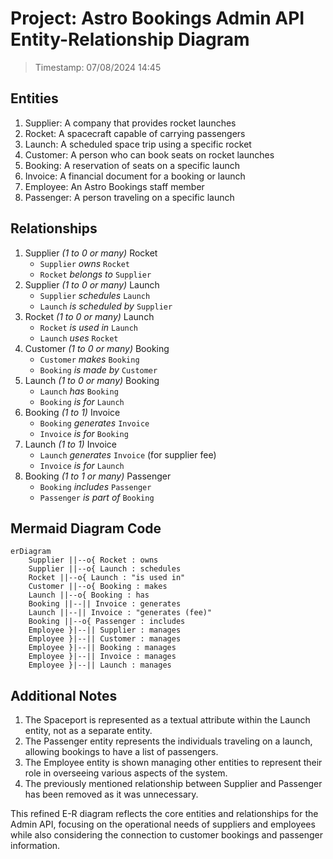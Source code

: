 # Project: Astro Bookings Admin API Entity-Relationship Diagram

> Timestamp: 07/08/2024 14:45

## Entities

1. Supplier: A company that provides rocket launches
2. Rocket: A spacecraft capable of carrying passengers
3. Launch: A scheduled space trip using a specific rocket
4. Customer: A person who can book seats on rocket launches
5. Booking: A reservation of seats on a specific launch
6. Invoice: A financial document for a booking or launch
7. Employee: An Astro Bookings staff member
8. Passenger: A person traveling on a specific launch

## Relationships

1. Supplier _(1 to 0 or many)_ Rocket
   - `Supplier` _owns_ `Rocket`
   - `Rocket` _belongs to_ `Supplier`
2. Supplier _(1 to 0 or many)_ Launch
   - `Supplier` _schedules_ `Launch`
   - `Launch` _is scheduled by_ `Supplier`
3. Rocket _(1 to 0 or many)_ Launch
   - `Rocket` _is used in_ `Launch`
   - `Launch` _uses_ `Rocket`
4. Customer _(1 to 0 or many)_ Booking
   - `Customer` _makes_ `Booking`
   - `Booking` _is made by_ `Customer`
5. Launch _(1 to 0 or many)_ Booking
   - `Launch` _has_ `Booking`
   - `Booking` _is for_ `Launch`
6. Booking _(1 to 1)_ Invoice
   - `Booking` _generates_ `Invoice`
   - `Invoice` _is for_ `Booking`
7. Launch _(1 to 1)_ Invoice
   - `Launch` _generates_ `Invoice` (for supplier fee)
   - `Invoice` _is for_ `Launch`
8. Booking _(1 to 1 or many)_ Passenger
   - `Booking` _includes_ `Passenger`
   - `Passenger` _is part of_ `Booking`

## Mermaid Diagram Code

```mermaid
erDiagram
    Supplier ||--o{ Rocket : owns
    Supplier ||--o{ Launch : schedules
    Rocket ||--o{ Launch : "is used in"
    Customer ||--o{ Booking : makes
    Launch ||--o{ Booking : has
    Booking ||--|| Invoice : generates
    Launch ||--|| Invoice : "generates (fee)"
    Booking ||--o{ Passenger : includes
    Employee }|--|| Supplier : manages
    Employee }|--|| Customer : manages
    Employee }|--|| Booking : manages
    Employee }|--|| Invoice : manages
    Employee }|--|| Launch : manages
```

## Additional Notes

1. The Spaceport is represented as a textual attribute within the Launch entity, not as a separate entity.
2. The Passenger entity represents the individuals traveling on a launch, allowing bookings to have a list of passengers.
3. The Employee entity is shown managing other entities to represent their role in overseeing various aspects of the system.
4. The previously mentioned relationship between Supplier and Passenger has been removed as it was unnecessary.

This refined E-R diagram reflects the core entities and relationships for the Admin API, focusing on the operational needs of suppliers and employees while also considering the connection to customer bookings and passenger information.
